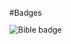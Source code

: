#Badges

![Bible badge](https://www.canva.com/design/DAEQ7XHfxII/TW_msbhYYu4Dwy4BPtKIIA/view?utm_content=DAEQ7XHfxII&utm_campaign=designshare&utm_medium=link&utm_source=publishsharelink)
